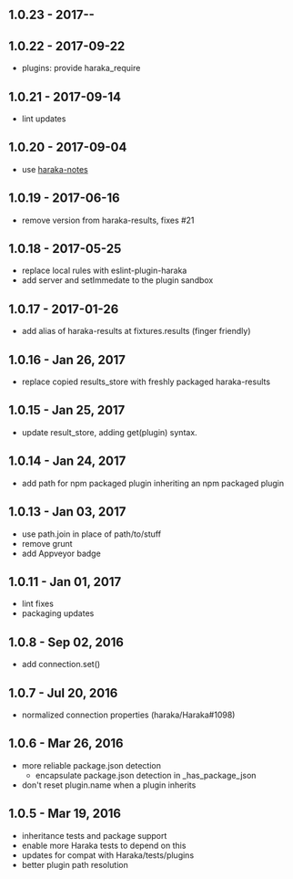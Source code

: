 
## 1.0.23 - 2017-__-__


## 1.0.22 - 2017-09-22

- plugins: provide haraka_require

## 1.0.21 - 2017-09-14

- lint updates

## 1.0.20 - 2017-09-04

- use [haraka-notes](https://github.com/haraka/haraka-notes)

## 1.0.19 - 2017-06-16

- remove version from haraka-results, fixes #21

## 1.0.18 - 2017-05-25

- replace local rules with eslint-plugin-haraka
- add server and setImmedate to the plugin sandbox

## 1.0.17 - 2017-01-26

- add alias of haraka-results at fixtures.results (finger friendly)

## 1.0.16 - Jan 26, 2017

- replace copied results_store with freshly packaged haraka-results

## 1.0.15 - Jan 25, 2017

- update result_store, adding get(plugin) syntax.

## 1.0.14 - Jan 24, 2017

- add path for npm packaged plugin inheriting an npm packaged plugin

## 1.0.13 - Jan 03, 2017

- use path.join in place of path/to/stuff
- remove grunt
- add Appveyor badge

## 1.0.11 - Jan 01, 2017

- lint fixes
- packaging updates

## 1.0.8 - Sep 02, 2016

- add connection.set()

## 1.0.7 - Jul 20, 2016

- normalized connection properties (haraka/Haraka#1098)

## 1.0.6 - Mar 26, 2016

- more reliable package.json detection
    * encapsulate package.json detection in _has_package_json
- don't reset plugin.name when a plugin inherits

## 1.0.5 - Mar 19, 2016

- inheritance tests and package support
- enable more Haraka tests to depend on this
- updates for compat with Haraka/tests/plugins
- better plugin path resolution
